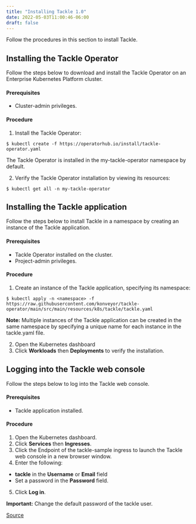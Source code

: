 ```yaml
---
title: "Installing Tackle 1.0"
date: 2022-05-03T11:00:46-06:00
draft: false
---
```

Follow the procedures in this section to install Tackle.

## Installing the Tackle Operator
Follow the steps below to download and install the Tackle Operator on an Enterprise Kubernetes Platform cluster.

#### Prerequisites
* Cluster-admin privileges.

#### Procedure

1. Install the Tackle Operator:

```
$ kubectl create -f https://operatorhub.io/install/tackle-operator.yaml
```
The Tackle Operator is installed in the my-tackle-operator namespace by default.

2. Verify the Tackle Operator installation by viewing its resources:

```
$ kubectl get all -n my-tackle-operator
```
## Installing the Tackle application
Follow the steps below to install Tackle in a namespace by creating an instance of the Tackle application.

#### Prerequisites
* Tackle Operator installed on the cluster.
* Project-admin privileges.

#### Procedure
1. Create an instance of the Tackle application, specifying its namespace:
```
$ kubectl apply -n <namespace> -f https://raw.githubusercontent.com/konveyor/tackle-operator/main/src/main/resources/k8s/tackle/tackle.yaml
```
**Note:** Multiple instances of the Tackle application can be created in the same namespace by specifying a unique name for each instance in the tackle.yaml file.

2. Open the Kubernetes dashboard
3. Click **Workloads** then **Deployments** to verify the installation.

## Logging into the Tackle web console
Follow the steps below to log into the Tackle web console.

#### Prerequisites
* Tackle application installed.

#### Procedure
1. Open  the Kubernetes dashboard.
2. Click **Services** then **Ingresses**.
3. Click the Endpoint of the tackle-sample ingress to launch the Tackle web console in a new browser window.
4. Enter the following:
* **tackle** in the **Username** or **Email** field
* Set a password in the **Password** field.
5. Click **Log in**.

**Important:** Change the default password of the tackle user.

[Source](https://github.com/konveyor/konveyor.github.io/blob/main/content/Tackle/installation.md)
